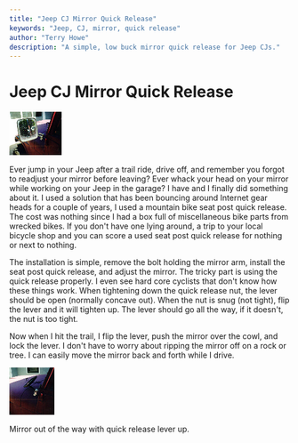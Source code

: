 ```yaml
---
title: "Jeep CJ Mirror Quick Release"
keywords: "Jeep, CJ, mirror, quick release"
author: "Terry Howe"
description: "A simple, low buck mirror quick release for Jeep CJs."
---
```

# Jeep CJ Mirror Quick Release

[![Mirror Quick Release](../img/body/mirror1_.jpg)](../img/body/mirror1.jpg)

Ever jump in your Jeep after a trail ride, drive off, and remember you forgot to readjust your mirror before leaving? Ever whack your head on your mirror while working on your Jeep in the garage? I have and I finally did something about it. I used a solution that has been bouncing around Internet gear heads for a couple of years, I used a mountain bike seat post quick release. The cost was nothing since I had a box full of miscellaneous bike parts from wrecked bikes. If you don't have one lying around, a trip to your local bicycle shop and you can score a used seat post quick release for nothing or next to nothing.

The installation is simple, remove the bolt holding the mirror arm, install the seat post quick release, and adjust the mirror. The tricky part is using the quick release properly. I even see hard core cyclists that don't know how these things work. When tightening down the quick release nut, the lever should be open (normally concave out). When the nut is snug (not tight), flip the lever and it will tighten up. The lever should go all the way, if it doesn't, the nut is too tight.

Now when I hit the trail, I flip the lever, push the mirror over the cowl, and lock the lever. I don't have to worry about ripping the mirror off on a rock or tree. I can easily move the mirror back and forth while I drive.

[![Mirror Quick Release](../img/body/mirror2_.jpg)](../img/body/mirror2.jpg)

Mirror out of the way with quick release lever up.